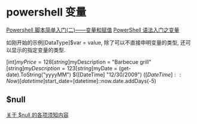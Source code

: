 # powershell 变量

[Powershell 脚本简单入门(二)——变量和赋值](https://blog.csdn.net/DoomHush/article/details/103208961)
[PowerShell 语法入门之变量](https://zhuanlan.zhihu.com/p/219702648)

如刚开始的示例[DataType]$var = value, 除了可以不直接申明变量的类型, 还可以显示的指定变量的类型.

[int]$myPrice = 128
[string]$myDescription = "Barbecue grill"
[string]$myDescription = 123
[string]$myDate = (get-date).ToString("yyyyMM")
$([DateTime] "12/30/2009")
$([DateTime]::Now)
[datetime]$start_date=[datetime]::now.date.addDays(-5)

## $null

[关于 $null 的各项须知内容](https://learn.microsoft.com/zh-cn/powershell/scripting/learn/deep-dives/everything-about-null)
